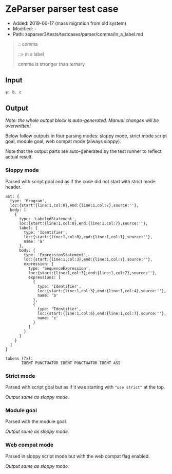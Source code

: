 # ZeParser parser test case

- Added: 2019-06-17 (mass migration from old system)
- Modified: -
- Path: zeparser3/tests/testcases/parser/comma/in_a_label.md

> :: comma
>
> ::> in a label
>
> comma is stronger than ternary

## Input

`````js
a: b, c
`````

## Output

_Note: the whole output block is auto-generated. Manual changes will be overwritten!_

Below follow outputs in four parsing modes: sloppy mode, strict mode script goal, module goal, web compat mode (always sloppy).

Note that the output parts are auto-generated by the test runner to reflect actual result.

### Sloppy mode

Parsed with script goal and as if the code did not start with strict mode header.

`````
ast: {
  type: 'Program',
  loc:{start:{line:1,col:0},end:{line:1,col:7},source:''},
  body: [
    {
      type: 'LabeledStatement',
      loc:{start:{line:1,col:0},end:{line:1,col:7},source:''},
      label: {
        type: 'Identifier',
        loc:{start:{line:1,col:0},end:{line:1,col:1},source:''},
        name: 'a'
      },
      body: {
        type: 'ExpressionStatement',
        loc:{start:{line:1,col:3},end:{line:1,col:7},source:''},
        expression: {
          type: 'SequenceExpression',
          loc:{start:{line:1,col:3},end:{line:1,col:7},source:''},
          expressions: [
            {
              type: 'Identifier',
              loc:{start:{line:1,col:3},end:{line:1,col:4},source:''},
              name: 'b'
            },
            {
              type: 'Identifier',
              loc:{start:{line:1,col:6},end:{line:1,col:7},source:''},
              name: 'c'
            }
          ]
        }
      }
    }
  ]
}

tokens (7x):
       IDENT PUNCTUATOR IDENT PUNCTUATOR IDENT ASI
`````

### Strict mode

Parsed with script goal but as if it was starting with `"use strict"` at the top.

_Output same as sloppy mode._

### Module goal

Parsed with the module goal.

_Output same as sloppy mode._

### Web compat mode

Parsed in sloppy script mode but with the web compat flag enabled.

_Output same as sloppy mode._

